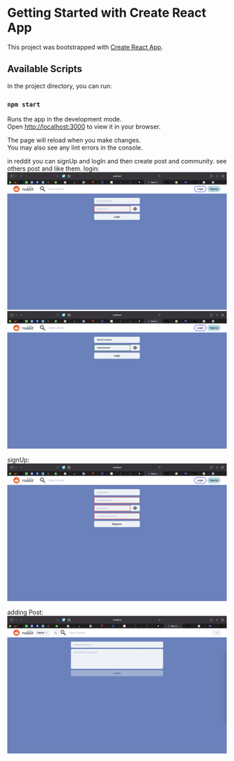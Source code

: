 # Getting Started with Create React App

This project was bootstrapped with [Create React App](https://github.com/facebook/create-react-app).

## Available Scripts

In the project directory, you can run:

### `npm start`

Runs the app in the development mode.\
Open [http://localhost:3000](http://localhost:3000) to view it in your browser.

The page will reload when you make changes.\
You may also see any lint errors in the console.

in reddit you can signUp and logIn and then create post and community. see others post and like them.
login:
![plot](./logIn.png)
![plot](./logIn2.png)

signUp:
![plot](./register.png)

adding Post:
![plot](./createPost.png)
